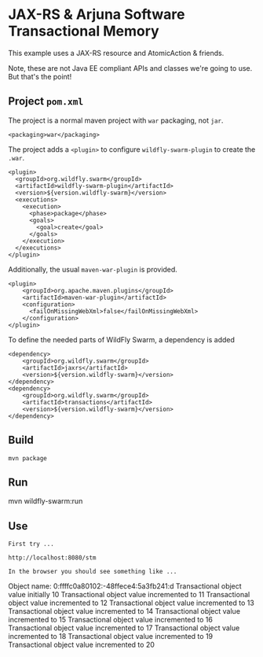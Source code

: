 # JAX-RS & Arjuna Software Transactional Memory

This example uses a JAX-RS resource and AtomicAction & friends.

Note, these are not Java EE compliant APIs and classes we're going to use. But that's the point!

## Project `pom.xml`

The project is a normal maven project with `war` packaging, not `jar`.

    <packaging>war</packaging>

The project adds a `<plugin>` to configure `wildfly-swarm-plugin` to
create the `.war`.

    <plugin>
      <groupId>org.wildfly.swarm</groupId>
      <artifactId>wildfly-swarm-plugin</artifactId>
      <version>${version.wildfly-swarm}</version>
      <executions>
        <execution>
          <phase>package</phase>
          <goals>
            <goal>create</goal>
          </goals>
        </execution>
      </executions>
    </plugin>

Additionally, the usual `maven-war-plugin` is provided.

    <plugin>
        <groupId>org.apache.maven.plugins</groupId>
        <artifactId>maven-war-plugin</artifactId>
        <configuration>
          <failOnMissingWebXml>false</failOnMissingWebXml>
        </configuration>
    </plugin>

To define the needed parts of WildFly Swarm, a dependency is added

    <dependency>
        <groupId>org.wildfly.swarm</groupId>
        <artifactId>jaxrs</artifactId>
        <version>${version.wildfly-swarm}</version>
    </dependency>
    <dependency>
        <groupId>org.wildfly.swarm</groupId>
        <artifactId>transactions</artifactId>
        <version>${version.wildfly-swarm}</version>
    </dependency>

## Build

    mvn package

## Run

   mvn wildfly-swarm:run

## Use

    First try ...

    http://localhost:8080/stm

    In the browser you should see something like ...

Object name: 0:ffffc0a80102:-48ffece4:5a3fb241:d
Transactional object value initially 10
Transactional object value incremented to 11
Transactional object value incremented to 12
Transactional object value incremented to 13
Transactional object value incremented to 14
Transactional object value incremented to 15
Transactional object value incremented to 16
Transactional object value incremented to 17
Transactional object value incremented to 18
Transactional object value incremented to 19
Transactional object value incremented to 20
